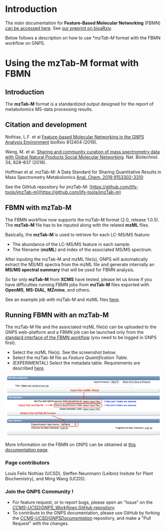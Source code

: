 # Introduction

The main documentation for **Feature-Based Molecular Networking** (FBMN) [can be accessed here](featurebasedmolecularnetworking.md). See [our preprint on bioaRxiv](https://www.biorxiv.org/content/10.1101/812404v1).

Below follows a description on how to use **mzTab-M* format with the FBMN workflow on GNPS.

# Using the mzTab-M format with FBMN

## Introduction 

The **mzTab-M** format is a standardized output designed for the report of metabolomics MS-data processing results.

## Citation and development

Nothias, L.F. et al [Feature-based Molecular Networking in the GNPS Analysis Environment](https://www.biorxiv.org/content/10.1101/812404v1) bioRxiv 812404 (2019).

Wang, M. et al. [Sharing and community curation of mass spectrometry data with Global Natural Products Social Molecular Networking](https://doi.org/10.1038/nbt.3597). Nat. Biotechnol. 34, 828–837 (2016).

Hoffman et al. mzTab-M: A Data Standard for Sharing Quantitative Results in Mass Spectrometry Metabolomics [Anal. Chem. 2019 9153302-3310](https://pubs.acs.org/doi/abs/10.1021/acs.analchem.8b04310)

See the GitHub repository for jmzTab-M: [https://github.com/lifs-tools/jmzTab-m](https://github.com/lifs-tools/jmzTab-m)

 
## FBMN with mzTab-M

The FBMN workflow now supports the mzTab-M format (2.0, release 1.0.5). The **mzTab-M** file has to be inputed along with the related **mzML** files. 

Basically, the **mzTab-M** is used to retrieve for each LC-MS/MS feature:

- The abundance of the LC-MS/MS feature in each sample.
- The filename (**mzML**) and index of the associated MS/MS spectrum. 

After inputing the mzTab-M and mzML file(s), GNPS will automatically extract the MS/MS spectra from the mzML file and generate internally an **MS/MS spectral summary** that will be used for FBMN analysis.

So far only **mzTab-M** from **XCMS** have tested, please let us know if you have difficulties running FBMN jobs from **mzTab-M** files exported with **OpenMS**, **MS-DIAL**, **MZmine**, and others.

See an example job with mzTab-M and mzML files [here](https://gnps.ucsd.edu/ProteoSAFe/status.jsp?task=7a8cf0b8ddc442fc978f2145c221f364).

## Running FBMN with an mzTab-M 
The mzTab-M file and the associated mzML file(s) can be uploaded to the GNPS web-platform and a FBMN job can be launched only from the [standard interface of the FBMN workflow](https://gnps.ucsd.edu/ProteoSAFe/index.jsp?params=%7B%22workflow%22:%22FEATURE-BASED-MOLECULAR-NETWORKING%22,%22library_on_server%22:%22d.speclibs;%22%7D) (you need to be logged in GNPS first).

- Select the mzML file(s). See the screenshot below.
- Select the mzTab-M file as *Feature Quantification Table*.
- (EXPERIMENTAL) Select the metadata table. Requirements are described [here](networking.md#metadata).  

![img](img/featurebasedmolecularnetworking/mztab-M-standard.png)

More information on the FBMN on GNPS can be obtained at [this documentation page](featurebasedmolecularnetworking.md).

### Page contributors

Louis Felix Nothias (UCSD), Steffen Neunmann (Leibniz Insitute for Plant Biochemistry), and Ming Wang (UCDS). 

### Join the GNPS Community !

- For feature request, or to report bugs, please open an "Issue" on the [*CCMS-UCSD/GNPS_Workflows* GitHub repository](https://github.com/CCMS-UCSD/GNPS_Workflows).
- To contribute to the GNPS documentation, please use GitHub by forking the [*CCMS-UCSD/GNPSDocumentation*](https://github.com/CCMS-UCSD/GNPSDocumentation) repository, and make a "Pull Request" with the changes.